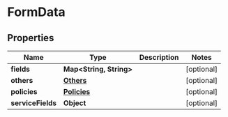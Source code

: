 

# FormData


## Properties

Name | Type | Description | Notes
------------ | ------------- | ------------- | -------------
**fields** | **Map&lt;String, String&gt;** |  |  [optional]
**others** | [**Others**](Others.md) |  |  [optional]
**policies** | [**Policies**](Policies.md) |  |  [optional]
**serviceFields** | **Object** |  |  [optional]



